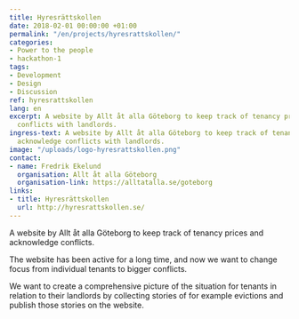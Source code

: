 ```yaml
---
title: Hyresrättskollen
date: 2018-02-01 00:00:00 +01:00
permalink: "/en/projects/hyresrattskollen/"
categories:
- Power to the people
- hackathon-1
tags:
- Development
- Design
- Discussion
ref: hyresrattskollen
lang: en
excerpt: A website by Allt åt alla Göteborg to keep track of tenancy prices and acknowledge
  conflicts with landlords.
ingress-text: A website by Allt åt alla Göteborg to keep track of tenancy prices and
  acknowledge conflicts with landlords.
image: "/uploads/logo-hyresrattskollen.png"
contact:
- name: Fredrik Ekelund
  organisation: Allt åt alla Göteborg
  organisation-link: https://alltatalla.se/goteborg
links:
- title: Hyresrättskollen
  url: http://hyresrattskollen.se/
---
```


A website by Allt åt alla Göteborg to keep track of tenancy prices and acknowledge conflicts.

The website has been active for a long time, and now we want to change focus from individual tenants to bigger conflicts.

We want to create a comprehensive picture of the situation for tenants in relation to their landlords by collecting stories of for example evictions and publish those stories on the website.
